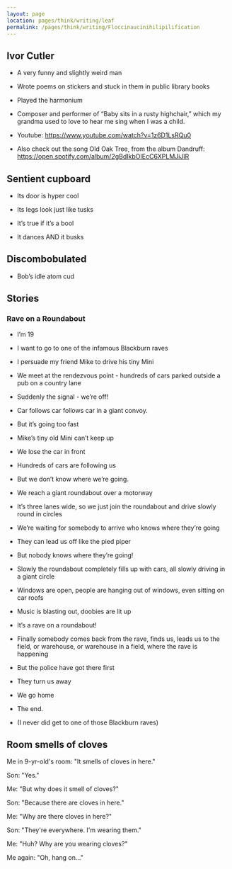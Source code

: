 ```yaml
---
layout: page
location: pages/think/writing/leaf
permalink: /pages/think/writing/Floccinaucinihilipilification
---
```

## Ivor Cutler

  - A very funny and slightly weird man

  - Wrote poems on stickers and stuck in them in public library books

  - Played the harmonium

  - Composer and performer of “Baby sits in a rusty highchair,” which my
    grandma used to love to hear me sing when I was a child.

  - Youtube:
    [<span class="underline">https://www.youtube.com/watch?v=1z6D1LsRQu0</span>](https://www.youtube.com/watch?v=1z6D1LsRQu0)

  - Also check out the song Old Oak Tree, from the album Dandruff:
    [<span class="underline">https://open.spotify.com/album/2gBdIkbOIEcC6XPLMJiJlR</span>](https://open.spotify.com/album/2gBdIkbOIEcC6XPLMJiJlR)

## Sentient cupboard

  - Its door is hyper cool

  - Its legs look just like tusks

  - It’s true if it’s a bool

  - It dances AND it busks

## Discombobulated

  - Bob’s idle atom cud

## Stories

### Rave on a Roundabout

  - I’m 19

  - I want to go to one of the infamous Blackburn raves

  - I persuade my friend Mike to drive his tiny Mini

  - We meet at the rendezvous point - hundreds of cars parked outside a
    pub on a country lane

  - Suddenly the signal - we’re off\!

  - Car follows car follows car in a giant convoy.

  - But it’s going too fast

  - Mike’s tiny old Mini can’t keep up

  - We lose the car in front

  - Hundreds of cars are following us

  - But we don’t know where we’re going.

  - We reach a giant roundabout over a motorway

  - It’s three lanes wide, so we just join the roundabout and drive
    slowly round in circles

  - We’re waiting for somebody to arrive who knows where they’re going

  - They can lead us off like the pied piper

  - But nobody knows where they’re going\!

  - Slowly the roundabout completely fills up with cars, all slowly
    driving in a giant circle

  - Windows are open, people are hanging out of windows, even sitting on
    car roofs

  - Music is blasting out, doobies are lit up

  - It’s a rave on a roundabout\!

  - Finally somebody comes back from the rave, finds us, leads us to the
    field, or warehouse, or warehouse in a field, where the rave is
    happening

  - But the police have got there first

  - They turn us away

  - We go home

  - The end.

  - (I never did get to one of those Blackburn raves)

## Room smells of cloves

Me in 9-yr-old's room: "It smells of cloves in here."  

Son: "Yes."  

Me: "But why does it smell of cloves?"  

Son: "Because there are cloves in here."  

Me: "Why are there cloves in here?"  

Son: "They're everywhere. I'm wearing them."  

Me: "Huh? Why are you wearing cloves?"  

Me again: "Oh, hang on..."  